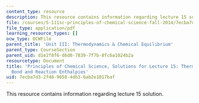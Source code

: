 ```yaml
---
content_type: resource
description: This resource contains information regarding lecture 15 solution.
file: /courses/5-111sc-principles-of-chemical-science-fall-2014/7ecba7d32f4896584db36ab2e1017baf_MIT5_111F14_Lec15Soln.pdf
file_type: application/pdf
learning_resource_types: []
ocw_type: OCWFile
parent_title: 'Unit III: Thermodynamics & Chemical Equilibrium'
parent_type: CourseSection
parent_uid: d1e2f8f6-d6d0-7839-7f7b-8fc6a1024b2a
resourcetype: Document
title: 'Principles of Chemical Science, Solutions for Lecture 15: Thermodynamics:
  Bond and Reaction Enthalpies'
uid: 7ecba7d3-2f48-9658-4db3-6ab2e1017baf
---
```

This resource contains information regarding lecture 15 solution.

